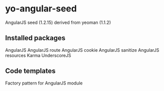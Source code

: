 yo-angular-seed
===============

AngularJS seed (1.2.15) derived from yeoman (1.1.2)

Installed packages
------------------

AngularJS
AngularJS route
AngularJS cookie
AngularJS sanitize
AngularJS resources
Karma
UnderscoreJS

Code templates
--------------

Factory pattern for AngularJS module
